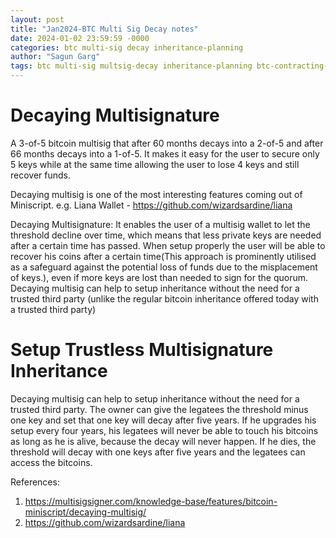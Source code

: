 ```yaml
---
layout: post
title: "Jan2024-BTC Multi Sig Decay notes"
date: 2024-01-02 23:59:59 -0000
categories: btc multi-sig decay inheritance-planning
author: "Sagun Garg"
tags: btc multi-sig multsig-decay inheritance-planning btc-contracting-key-setup btc-expanding-key-setup
---
```


# Decaying Multisignature
A 3-of-5 bitcoin multisig that after 60 months decays into a 2-of-5 and after 66 months decays into a 1-of-5. It makes it easy for the user to secure only 5 keys while at the same time allowing the user to lose 4 keys and still recover funds.

Decaying multisig is one of the most interesting features coming out of Miniscript.
e.g. Liana Wallet - https://github.com/wizardsardine/liana

Decaying Multisignature: It enables the user of a multisig wallet to let the threshold decline over time, which means that less private keys are needed after a certain time has passed. When setup properly the user will be able to recover his coins after a certain time(This approach is prominently utilised as a safeguard against the potential loss of funds due to the misplacement of keys.), even if more keys are lost than needed to sign for the quorum. Decaying multisig can help to setup inheritance without the need for a trusted third party (unlike the regular bitcoin inheritance offered today with a trusted third party)

# Setup Trustless Multisignature Inheritance
Decaying multisig can help to setup inheritance without the need for a trusted third party. The owner can give the legatees the threshold minus one key and set that one key will decay after five years. If he upgrades his setup every four years, his legatees will never be able to touch his bitcoins as long as he is alive, because the decay will never happen. If he dies, the threshold will decay with one keys after five years and the legatees can access the bitcoins.

References:
1. https://multisigsigner.com/knowledge-base/features/bitcoin-miniscript/decaying-multisig/
2. https://github.com/wizardsardine/liana




